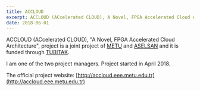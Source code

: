 ```yaml
---
title: ACCLOUD
excerpt: ACCLOUD (ACcelerated CLOUD), A Novel, FPGA Accelerated Cloud Architecture
date: 2018-06-01
---
```


ACCLOUD (ACcelerated CLOUD), "A Novel, FPGA Accelerated Cloud Architecture",
project is a joint project of [METU](https://www.metu.edu.tr/) and
[ASELSAN](http://www.aselsan.com/) and it is funded through
[TUBITAK](https://www.tubitak.gov.tr/en).

I am one of the two project managers. Project started in April 2018.

The official project website:
[http://accloud.eee.metu.edu.tr](http://accloud.eee.metu.edu.tr)
